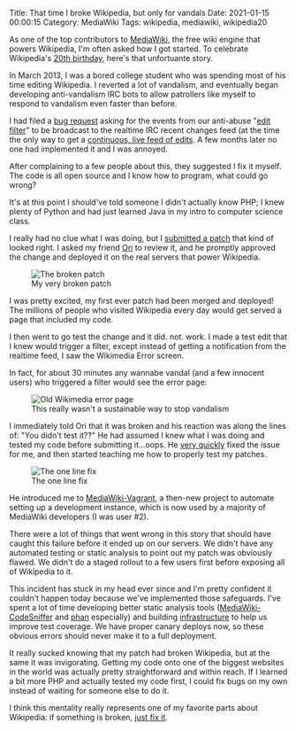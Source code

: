 Title: That time I broke Wikipedia, but only for vandals
Date: 2021-01-15 00:00:15
Category: MediaWiki
Tags: wikipedia, mediawiki, wikipedia20

As one of the top contributors to [MediaWiki](https://www.mediawiki.org/wiki/MediaWiki), the free wiki engine that powers Wikipedia, I'm often asked how I got started. To celebrate Wikipedia's [20th birthday](https://20.wikipedia.org/), here's that unfortuante story.

In March 2013, I was a bored college student who was spending most of his time editing Wikipedia. I reverted a lot of vandalism, and eventually began developing anti-vandalism IRC bots to allow patrollers like myself to respond to vandalism even faster than before.

I had filed a [bug request](https://static-bugzilla.wikimedia.org/42758) asking for the events from our anti-abuse "[edit filter](https://en.wikipedia.org/wiki/Wikipedia:Edit_filter)" to be broadcast to the realtime IRC recent changes feed (at the time the only way to get a [continuous, live feed of edits](https://wikitech.wikimedia.org/wiki/Irc.wikimedia.org). A few months later no one had implemented it and I was annoyed.

After complaining to a few people about this, they suggested I fix it myself. The code is all open source and I know how to program, what could go wrong?

It's at this point I should've told someone I didn't actually know PHP; I knew plenty of Python and had just learned Java in my intro to computer science class.

I really had no clue what I was doing, but I [submitted a patch](https://gerrit.wikimedia.org/r/c/mediawiki/extensions/AbuseFilter/+/38501) that kind of looked right. I asked my friend [Ori](https://en.wikipedia.org/wiki/User:ATDT) to review it, and he promptly approved the change and deployed it on the real servers that power Wikipedia.

<figure>
<img src="https://blog.legoktm.com/images/af1.png" alt="The broken patch">
<figcaption>My very broken patch</figcaption>
</figure>

I was pretty excited, my first ever patch had been merged and deployed! The millions of people who visited Wikipedia every day would get served a page that included my code.

I then went to go test the change and it did. not. work. I made a test edit that I knew would trigger a filter, except instead of getting a notification from the realtime feed, I saw the Wikimedia Error screen.

In fact, for about 30 minutes any wannabe vandal (and a few innocent users) who triggered a filter would see the error page:

<figure>
<img src="https://blog.legoktm.com/images/wm_error.png" alt="Old Wikimedia error page">
<figcaption>This really wasn't a sustainable way to stop vandalism</figcaption>
</figure>

I immediately told Ori that it was broken and his reaction was along the lines of: "You didn't test it??" He had assumed I knew what I was doing and tested my code before submitting it...oops. He [very quickly](https://gerrit.wikimedia.org/r/c/mediawiki/extensions/AbuseFilter/+/38658) fixed the issue for me, and then started teaching me how to properly test my patches.

<figure>
<img src="https://blog.legoktm.com/images/af2.png" alt="The one line fix">
<figcaption>The one line fix</figcaption>
</figure>

He introduced me to [MediaWiki-Vagrant](https://www.mediawiki.org/wiki/MediaWiki-Vagrant), a then-new project to automate setting up a development instance, which is now used by a majority of MediaWiki developers (I was user #2).

There were a lot of things that went wrong in this story that should have caught this failure before it ended up on our servers. We didn't have any automated testing or static analysis to point out my patch was obviously flawed. We didn't do a staged rollout to a few users first before exposing all of Wikipedia to it.

This incident has stuck in my head ever since and I'm pretty confident it couldn't happen today because we've implemented those safeguards. I've spent a lot of time developing better static analysis tools ([MediaWiki-CodeSniffer](https://gerrit.wikimedia.org/g/mediawiki/tools/codesniffer) and [phan](https://github.com/phan/phan) especially) and building [infrastructure](https://doc.wikimedia.org/cover-extensions/) to help us improve test coverage. We have proper canary deploys now, so these obvious errors should never make it to a full deployment.

It really sucked knowing that my patch had broken Wikipedia, but at the same it was invigorating. Getting my code onto one of the biggest websites in the world was actually pretty straightforward and within reach. If I learned a bit more PHP and actually tested my code first, I could fix bugs on my own instead of waiting for someone else to do it.

I think this mentality really represents one of my favorite parts about Wikipedia: if something is broken, [just fix it](https://en.wikipedia.org/wiki/Wikipedia:Be_bold).

